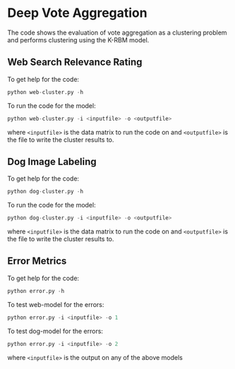Deep Vote Aggregation
=====================

The code shows the evaluation of vote aggregation as a clustering problem and performs clustering using the K-RBM model.

Web Search Relevance Rating
---------------------------
To get help for the code:
```python
python web-cluster.py -h
```

To run the code for the model:
``` python
python web-cluster.py -i <inputfile> -o <outputfile>
```

where ```<inputfile>``` is the data matrix to run the code on and ```<outputfile>``` is the file to write the cluster results to.

Dog Image Labeling
---------------------------
To get help for the code:
```python
python dog-cluster.py -h
```

To run the code for the model:
``` python
python dog-cluster.py -i <inputfile> -o <outputfile>
```

where ```<inputfile>``` is the data matrix to run the code on and ```<outputfile>``` is the file to write the cluster results to.


Error Metrics
-------------
To get help for the code:
```python
python error.py -h
```

To test web-model for the errors:
```python
python error.py -i <inputfile> -o 1
```

To test dog-model for the errors:
```python
python error.py -i <inputfile> -o 2
```

where ```<inputfile>``` is the output on any of the above models